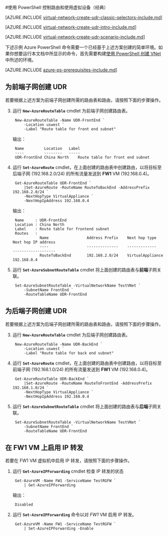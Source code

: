 <properties 
   pageTitle="在经典部署模型中使用 PowerShell 控制路由和使用虚拟设备 | Microsoft Azure"
   description="了解如何在典型部署模型中使用 PowerShell 控制 Vnet 中的路由"
   services="virtual-network"
   documentationCenter="na"
   authors="telmosampaio"
   manager="carmonm"
   editor=""
   tags="azure-service-management"
/>  

<tags
	ms.service="virtual-network"
	ms.date="02/02/2016"
	wacn.date=""/>

#使用 PowerShell 控制路由和使用虚拟设备（经典）

[AZURE.INCLUDE [virtual-network-create-udr-classic-selectors-include.md](../includes/virtual-network-create-udr-classic-selectors-include.md)]

[AZURE.INCLUDE [virtual-network-create-udr-intro-include.md](../includes/virtual-network-create-udr-intro-include.md)]

[AZURE.INCLUDE [virtual-network-create-udr-scenario-include.md](../includes/virtual-network-create-udr-scenario-include.md)]

下述示例 Azure PowerShell 命令需要一个已经基于上述方案创建的简单环境。如果你想要运行本文档中所显示的命令，首先需要构建[使用 PowerShell 创建 VNet](/documentation/articles/virtual-networks-create-vnet-classic-netcfg-ps) 中所述的环境。

[AZURE.INCLUDE [azure-ps-prerequisites-include.md](../includes/azure-ps-prerequisites-include.md)]

## 为前端子网创建 UDR
若要根据上述方案为前端子网创建所需的路由表和路由，请按照下面的步骤操作。

3. 运行 **`New-AzureRouteTable`** cmdlet 为前端子网创建路由表。

		New-AzureRouteTable -Name UDR-FrontEnd `
			-Location uswest `
			-Label "Route table for front end subnet"

	输出：

		Name         Location   Label                          
		----         --------   -----                          
		UDR-FrontEnd China North    Route table for front end subnet

4. 运行 **`Set-AzureRoute`** cmdlet，在上面创建的路由表中创建路由，以将目标至后端子网 (192.168.2.0/24) 的所有流量发送到 **FW1** VM (192.168.0.4)。
	
		Get-AzureRouteTable UDR-FrontEnd `
			|Set-AzureRoute -RouteName RouteToBackEnd -AddressPrefix 192.168.2.0/24 `
			-NextHopType VirtualAppliance `
			-NextHopIpAddress 192.168.0.4

	输出：

		Name     : UDR-FrontEnd
		Location : China North
		Label    : Route table for frontend subnet
		Routes   : 
		           Name                 Address Prefix    Next hop type        Next hop IP address
		           ----                 --------------    -------------        -------------------
		           RouteToBackEnd       192.168.2.0/24    VirtualAppliance     192.168.0.4  

5. 运行 **`Set-AzureSubnetRouteTable`** cmdlet 将上面创建的路由表与**前端**子网关联。

		Set-AzureSubnetRouteTable -VirtualNetworkName TestVNet `
			-SubnetName FrontEnd `
			-RouteTableName UDR-FrontEnd
 
## 为后端子网创建 UDR
若要根据上述方案为后端子网创建所需的路由表和路由，请按照下面的步骤操作。

3. 运行 **`New-AzureRouteTable`** cmdlet 为后端子网创建路由表。

		New-AzureRouteTable -Name UDR-BackEnd `
			-Location uswest `
			-Label "Route table for back end subnet"

4. 运行 **`Set-AzureRoute`** cmdlet，在上面创建的路由表中创建路由，以将目标至前端子网 (192.168.1.0/24) 的所有流量发送到 **FW1** VM (192.168.0.4)。

		Get-AzureRouteTable UDR-BackEnd `
			|Set-AzureRoute -RouteName RouteToFrontEnd -AddressPrefix 192.168.1.0/24 `
			-NextHopType VirtualAppliance `
			-NextHopIpAddress 192.168.0.4

5. 运行 **`Set-AzureSubnetRouteTable`** cmdlet 将上面创建的路由表与**后端**子网关联。

		Set-AzureSubnetRouteTable -VirtualNetworkName TestVNet `
			-SubnetName FrontEnd `
			-RouteTableName UDR-FrontEnd

## 在 FW1 VM 上启用 IP 转发
若要在 FW1 VM 虚拟机中启用 IP 转发，请按照下面的步骤操作。

1. 运行 **`Get-AzureIPForwarding`** cmdlet 检查 IP 转发的状态

		Get-AzureVM -Name FW1 -ServiceName TestRGFW `
			| Get-AzureIPForwarding

	输出：

		Disabled

2. 运行 **`Set-AzureIPForwarding`** 命令以对 *FW1* VM 启用 IP 转发。

		Get-AzureVM -Name FW1 -ServiceName TestRGFW `
			| Set-AzureIPForwarding -Enable

<!---HONumber=Mooncake_Quality_Review_1118_2016-->
